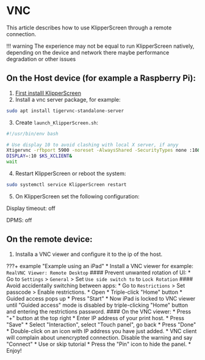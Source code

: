 # VNC

This article describes how to use KlipperScreen through a remote connection.

!!! warning
    The experience may not be equal to run KlipperScreen natively,
    depending on the device and network there maybe performance degradation or other issues

##  On the Host device (for example a Raspberry Pi):


1. [First installl KlipperScreen](Installation.md)
2. Install a vnc server package, for example:
```bash
sudo apt install tigervnc-standalone-server
```
3. Create `launch_KlipperScreen.sh`:

```bash
#!/usr/bin/env bash

# Use display 10 to avoid clashing with local X server, if anyy
Xtigervnc -rfbport 5900 -noreset -AlwaysShared -SecurityTypes none :10&
DISPLAY=:10 $KS_XCLIENT&
wait
```
4. Restart KlipperScreen or reboot the system:
```bash
sudo systemctl service KlipperScreen restart
```
5. On KlipperScreen set the following configuration:

Display timeout: off


DPMS: off

## On the remote device:

1. Installa a VNC viewer and  configure it to the ip of the host.


???+ example "Example using an iPad"
    * Install a VNC viewer for example: `RealVNC Viewer: Remote Desktop`
    #### Prevent unwanted rotation of UI:
    * Go to `Settings` > `General` >  Set `Use side switch to` to `Lock Rotation`
    #### Avoid accidentally switching between apps:
    * Go to `Restrictions` > Set passcode > Enable restrictions.
    * Open
    * Triple-click "Home" button
    * Guided access pops up
    * Press "Start"
    * Now iPad is locked to VNC viewer until "Guided access" mode is disabled by triple-clicking "Home" button and entering the restrictions password.
    #### On the VNC viewer:
    * Press "+" button at the top right
    * Enter IP address of your print host.
    * Press "Save"
    * Select "Interaction", select "Touch panel", go back
    * Press "Done"
    * Double-click on an icon with IP address you have just added.
    * VNC client will complain about unencrypted connection. Disable the warning and say "Connect"
    * Use or skip tutorial
    * Press the "Pin" icon to hide the panel.
    * Enjoy!
